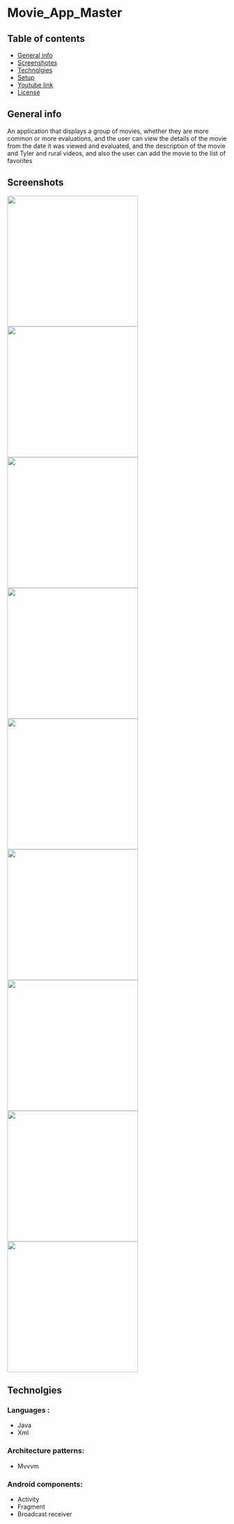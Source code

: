 # Movie_App_Master
## Table of contents
- [General info](#General-info)
- [Screenshotes](#Screenshotes) 
- [Technolgies](#Technolgies)
- [Setup](#Setup)
- [Youtube link](#Youtube-link) 
- [License](#Licence)
## General info
An application that displays a group of movies, whether they are more common or more evaluations, and the user can view the details of the movie from the date it was viewed and evaluated, and the description of the movie and Tyler and rural videos, and also the user can add the movie to the list of favorites
## Screenshots
<img src="/images/DetailsScreen.jpg" width="300"/> <img src="/images/FavoriteMoviesScreen.jpg" width="300">
<img src="/images/PopularMoviesScreen.jpg" width="300">
<img src="/images/ReviewContentScreen.jpg" width="300">
<img src="/images/ReviewsMoviesScreen.jpg" width="300">
<img src="/images/SplashScreen.jpg" width="300">
<img src="/images/TopRatedMoviesScreen.jpg" width="300">
<img src="/images/TrailerContentScreen.jpg" width="300">
<img src="/images/TrailersMoviesScreen.jpg" width="300">
## Technolgies
### Languages :
- Java 
- Xml

### Architecture patterns: 
- Mvvvm

### Android components:
 - Activity
 - Fragment
 - Broadcast receiver

